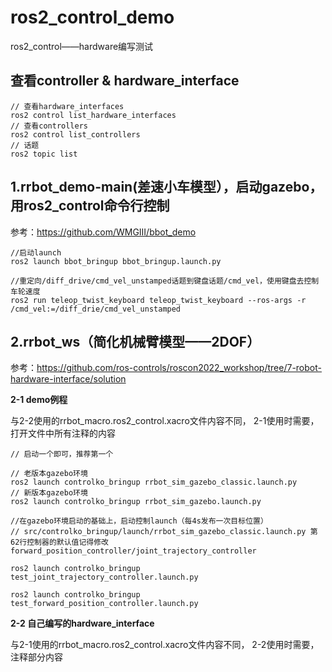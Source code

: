 # ros2_control_demo
ros2_control——hardware编写测试

## 查看controller & hardware_interface
```
// 查看hardware_interfaces
ros2 control list_hardware_interfaces
// 查看controllers
ros2 control list_controllers
// 话题
ros2 topic list
```

## 1.rrbot_demo-main(差速小车模型），启动gazebo，用ros2_control命令行控制

参考：https://github.com/WMGIII/bbot_demo
```
//启动launch
ros2 launch bbot_bringup bbot_bringup.launch.py
```
```
//重定向/diff_drive/cmd_vel_unstamped话题到键盘话题/cmd_vel，使用键盘去控制车轮速度
ros2 run teleop_twist_keyboard teleop_twist_keyboard --ros-args -r /cmd_vel:=/diff_drie/cmd_vel_unstamped

```
## 2.rrbot_ws（简化机械臂模型——2DOF）

参考：https://github.com/ros-controls/roscon2022_workshop/tree/7-robot-hardware-interface/solution

**2-1 demo例程**

与2-2使用的rrbot_macro.ros2_control.xacro文件内容不同， 2-1使用时需要，打开文件中所有注释的内容
```
// 启动一个即可，推荐第一个

// 老版本gazebo环境
ros2 launch controlko_bringup rrbot_sim_gazebo_classic.launch.py
// 新版本gazebo环境
ros2 launch controlko_bringup rrbot_sim_gazebo.launch.py
```
```
//在gazebo环境启动的基础上，启动控制launch（每4s发布一次目标位置）
// src/controlko_bringup/launch/rrbot_sim_gazebo_classic.launch.py 第62行控制器的默认值记得修改forward_position_controller/joint_trajectory_controller

ros2 launch controlko_bringup test_joint_trajectory_controller.launch.py

ros2 launch controlko_bringup test_forward_position_controller.launch.py
```

**2-2 自己编写的hardware_interface**

与2-1使用的rrbot_macro.ros2_control.xacro文件内容不同， 2-2使用时需要，注释部分内容


